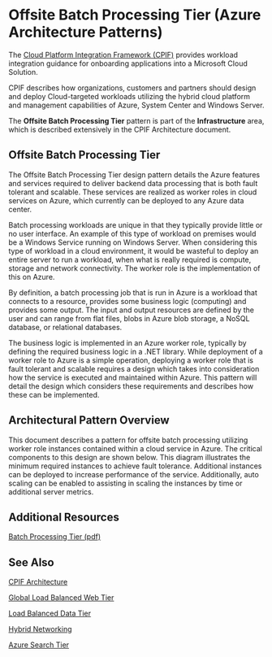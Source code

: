 <properties 
   pageTitle="Offsite Batch Processing Tier (Azure Architecture Patterns)" 
   description="The Offsite Batch Processing Tier pattern is part of the Infrastructure area, which is described extensively in the CPIF Architecture document." 
   services="" 
   documentationCenter="" 
   authors="arynes" 
   manager="fredhar" 
   editor=""/>

<tags
	ms.service="multiple"
	ms.date="03/25/2015"
	wacn.date=""/>

# Offsite Batch Processing Tier (Azure Architecture Patterns)

The [Cloud Platform Integration Framework (CPIF)](/documentation/articles/azure-architectures-cpif-overview) provides workload integration guidance for onboarding applications into a Microsoft Cloud Solution.  

CPIF describes how organizations, customers and partners should design and deploy Cloud-targeted workloads utilizing the hybrid cloud platform and management capabilities of Azure, System Center and Windows Server. 

The **Offsite Batch Processing Tier** pattern is part of the **Infrastructure** area, which is described extensively in the CPIF Architecture document. 

##  Offsite Batch Processing Tier

The Offsite Batch Processing Tier design pattern details the Azure features and services required to deliver backend data processing that is both fault tolerant and scalable.  These services are realized as worker roles in cloud services on Azure, which currently can be deployed to any Azure data center.   

Batch processing workloads are unique in that they typically provide little or no user interface.  An example of this type of workload on premises would be a Windows Service running on Windows Server.  When considering this type of workload in a cloud environment, it would be wasteful to deploy an entire server to run a workload, when what is really required is compute, storage and network connectivity.  The worker role is the implementation of this on Azure. 

By definition, a batch processing job that is run in Azure is a workload that connects to a resource, provides some business logic (computing) and provides some output.  The input and output resources are defined by the user and can range from flat files, blobs in Azure blob storage, a NoSQL database, or relational databases.   

The business logic is implemented in an Azure worker role, typically by defining the required business logic in a .NET library.  While deployment of a worker role to Azure is a simple operation, deploying a worker role that is fault tolerant and scalable requires a design which takes into consideration how the service is executed and maintained within Azure.  This pattern will detail the design which considers these requirements and describes how these can be implemented. 

## Architectural Pattern Overview 

This document describes a pattern for offsite batch processing utilizing worker role instances contained within a cloud service in Azure.  The critical components to this design are shown below.  This diagram illustrates the minimum required instances to achieve fault tolerance.  Additional instances can be deployed to increase performance of the service.  Additionally, auto scaling can be enabled to assisting in scaling the instances by time or additional server metrics. 

##  Additional Resources
[Batch Processing Tier (pdf)](https://gallery.technet.microsoft.com/Cloud-Platform-Integration-0bc3f8b1)

## See Also
[CPIF Architecture](https://gallery.technet.microsoft.com/Cloud-Platform-Integration-bd1e434a) 

[Global Load Balanced Web Tier](https://gallery.technet.microsoft.com/Cloud-Platform-Integration-2c3c663a) 

[Load Balanced Data Tier](https://gallery.technet.microsoft.com/Cloud-Platform-Integration-dfb09e41)

[Hybrid Networking](https://gallery.technet.microsoft.com/Cloud-Platform-Integration-5e401f38)

[Azure Search Tier](https://gallery.technet.microsoft.com/Cloud-Platform-Integration-e581d65d) 

